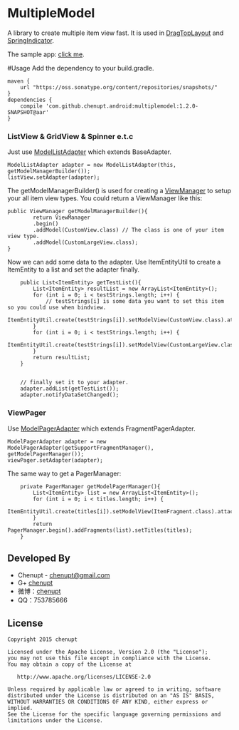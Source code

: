 MultipleModel
=============

A library to create multiple item view fast. It is used in [DragTopLayout](https://github.com/chenupt/DragTopLayout) and [SpringIndicator](https://github.com/chenupt/SpringIndicator).

The sample app: [click me](https://github.com/chenupt/MultipleModel/tree/master/imgs/sample-debug_1.2.0.apk).

#Usage
Add the dependency to your build.gradle.
```
maven {
    url "https://oss.sonatype.org/content/repositories/snapshots/"
}
dependencies {
    compile 'com.github.chenupt.android:multiplemodel:1.2.0-SNAPSHOT@aar'
}
```
### ListView & GridView & Spinner e.t.c

Just use [ModelListAdapter](https://github.com/chenupt/MultipleModel/blob/master/lib%2Fsrc%2Fmain%2Fjava%2Fgithub%2Fchenupt%2Fmultiplemodel%2FModelListAdapter.java) which extends BaseAdapter.

```
ModelListAdapter adapter = new ModelListAdapter(this, getModelManagerBuilder());
listView.setAdapter(adapter);
```
The getModelManagerBuilder() is used for creating a [ViewManager]() to setup your all item view types.
You could return a ViewManager like this:
```
public ViewManager getModelManagerBuilder(){
        return ViewManager
        .begin()
        .addModel(CustomView.class) // The class is one of your item view type.
        .addModel(CustomLargeView.class);
}
```
Now we can add some data to the adapter. Use ItemEntityUtil to create a ItemEntity to a list and set the adapter finally.
```
    public List<ItemEntity> getTestList(){
        List<ItemEntity> resultList = new ArrayList<ItemEntity>();
        for (int i = 0; i < testStrings.length; i++) {
            // testStrings[i] is some data you want to set this item so you could use when bindview.
            ItemEntityUtil.create(testStrings[i]).setModelView(CustomView.class).attach(resultList);
        }
        for (int i = 0; i < testStrings.length; i++) {
            ItemEntityUtil.create(testStrings[i]).setModelView(CustomLargeView.class).attach(resultList);
        }
        return resultList;
    }


    // finally set it to your adapter.
    adapter.addList(getTestList());
    adapter.notifyDataSetChanged();
```

### ViewPager

Use [ModelPagerAdapter](https://github.com/chenupt/MultipleModel/blob/master/lib%2Fsrc%2Fmain%2Fjava%2Fgithub%2Fchenupt%2Fmultiplemodel%2Fviewpager%2FModelPagerAdapter.java) which extends FragmentPagerAdapter.
```
ModelPagerAdapter adapter = new ModelPagerAdapter(getSupportFragmentManager(), getModelPagerManager());
viewPager.setAdapter(adapter);
```
The same way to get a PagerManager:
```
    private PagerManager getModelPagerManager(){
        List<ItemEntity> list = new ArrayList<ItemEntity>();
        for (int i = 0; i < titles.length; i++) {
            ItemEntityUtil.create(titles[i]).setModelView(ItemFragment.class).attach(list);
        }
        return PagerManager.begin().addFragments(list).setTitles(titles);
    }
```
Developed By
---
 * Chenupt - <chenupt@gmail.com>
 * G+ [chenupt](https://plus.google.com/u/0/109194013506774756478)
 * 微博：[chenupt](http://weibo.com/p/1005052159173535/home)
 * QQ：753785666

License
---

    Copyright 2015 chenupt

    Licensed under the Apache License, Version 2.0 (the "License");
    you may not use this file except in compliance with the License.
    You may obtain a copy of the License at

       http://www.apache.org/licenses/LICENSE-2.0

    Unless required by applicable law or agreed to in writing, software
    distributed under the License is distributed on an "AS IS" BASIS,
    WITHOUT WARRANTIES OR CONDITIONS OF ANY KIND, either express or implied.
    See the License for the specific language governing permissions and
    limitations under the License.


